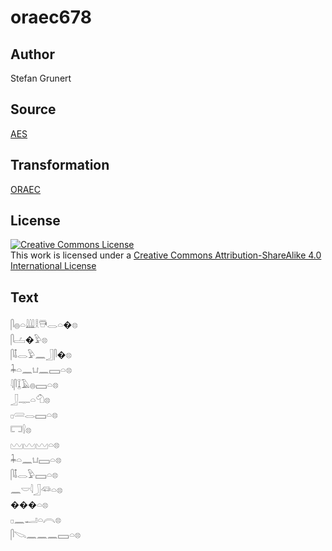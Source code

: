 # oraec678

## Author

Stefan Grunert

## Source

[AES](https://github.com/simondschweitzer/aes)

## Transformation

[ORAEC](https://oraec.github.io/)

## License

<a rel="license" href="http://creativecommons.org/licenses/by-sa/4.0/"><img alt="Creative Commons License" style="border-width:0" src="https://i.creativecommons.org/l/by-sa/4.0/88x31.png" /></a><br />This work is licensed under a <a rel="license" href="http://creativecommons.org/licenses/by-sa/4.0/">Creative Commons Attribution-ShareAlike 4.0 International License</a>

## Text

𓋴𓐍𓏏𓇏𓎛𓇥𓂋𓏏�𓊖<br>
𓋴𓐟�𓅱𓊖<br>
𓋴𓄤𓂋𓅱𓈖𓃀𓋴�𓊖<br>
𓇓𓏏𓈖𓂓𓈖𓈙𓏏𓊖<br>
𓇋𓋴𓆼𓄿𓐍𓈙𓏏𓊖<br>
𓃀𓊃𓏏𓄇𓊖<br>
𓊪𓄲𓂋𓈙𓏏𓊖<br>
𓉐𓍛𓊖<br>
𓈉𓈉𓈉𓏏𓊖<br>
𓇓𓏏𓈖𓂓𓈙𓏏𓊖<br>
𓋴𓄤𓂋𓅱𓈙𓏏𓊖<br>
𓈖𓎟𓇋𓃀𓆛𓏏𓊖<br>
���𓏏𓊖<br>
𓊪𓈖𓂝𓏏𓇹𓊖<br>
𓋴𓌫𓈖𓈖𓈖𓈙𓏏𓊖<br>
